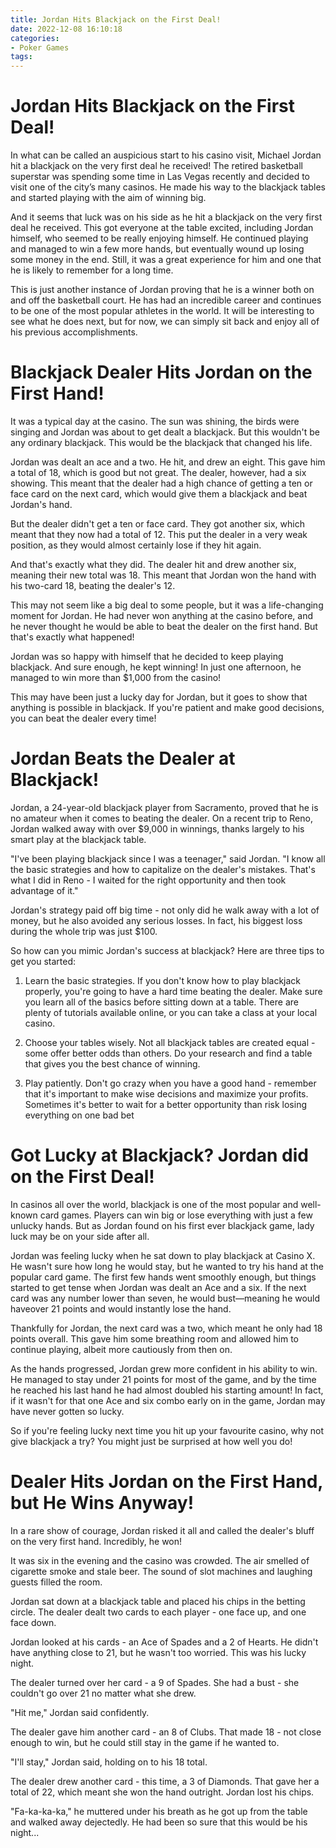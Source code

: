 ```yaml
---
title: Jordan Hits Blackjack on the First Deal!
date: 2022-12-08 16:10:18
categories:
- Poker Games
tags:
---
```



#  Jordan Hits Blackjack on the First Deal!

In what can be called an auspicious start to his casino visit, Michael Jordan hit a blackjack on the very first deal he received! The retired basketball superstar was spending some time in Las Vegas recently and decided to visit one of the city’s many casinos. He made his way to the blackjack tables and started playing with the aim of winning big.

And it seems that luck was on his side as he hit a blackjack on the very first deal he received. This got everyone at the table excited, including Jordan himself, who seemed to be really enjoying himself. He continued playing and managed to win a few more hands, but eventually wound up losing some money in the end. Still, it was a great experience for him and one that he is likely to remember for a long time.

This is just another instance of Jordan proving that he is a winner both on and off the basketball court. He has had an incredible career and continues to be one of the most popular athletes in the world. It will be interesting to see what he does next, but for now, we can simply sit back and enjoy all of his previous accomplishments.

#  Blackjack Dealer Hits Jordan on the First Hand!

It was a typical day at the casino. The sun was shining, the birds were singing and Jordan was about to get dealt a blackjack. But this wouldn't be any ordinary blackjack. This would be the blackjack that changed his life.

Jordan was dealt an ace and a two. He hit, and drew an eight. This gave him a total of 18, which is good but not great. The dealer, however, had a six showing. This meant that the dealer had a high chance of getting a ten or face card on the next card, which would give them a blackjack and beat Jordan's hand.

But the dealer didn't get a ten or face card. They got another six, which meant that they now had a total of 12. This put the dealer in a very weak position, as they would almost certainly lose if they hit again.

And that's exactly what they did. The dealer hit and drew another six, meaning their new total was 18. This meant that Jordan won the hand with his two-card 18, beating the dealer's 12.

This may not seem like a big deal to some people, but it was a life-changing moment for Jordan. He had never won anything at the casino before, and he never thought he would be able to beat the dealer on the first hand. But that's exactly what happened!

Jordan was so happy with himself that he decided to keep playing blackjack. And sure enough, he kept winning! In just one afternoon, he managed to win more than $1,000 from the casino!

This may have been just a lucky day for Jordan, but it goes to show that anything is possible in blackjack. If you're patient and make good decisions, you can beat the dealer every time!

#  Jordan Beats the Dealer at Blackjack!

Jordan, a 24-year-old blackjack player from Sacramento, proved that he is no amateur when it comes to beating the dealer. On a recent trip to Reno, Jordan walked away with over $9,000 in winnings, thanks largely to his smart play at the blackjack table.

"I've been playing blackjack since I was a teenager," said Jordan. "I know all the basic strategies and how to capitalize on the dealer's mistakes. That's what I did in Reno - I waited for the right opportunity and then took advantage of it."

Jordan's strategy paid off big time - not only did he walk away with a lot of money, but he also avoided any serious losses. In fact, his biggest loss during the whole trip was just $100.

So how can you mimic Jordan's success at blackjack? Here are three tips to get you started:

1. Learn the basic strategies. If you don't know how to play blackjack properly, you're going to have a hard time beating the dealer. Make sure you learn all of the basics before sitting down at a table. There are plenty of tutorials available online, or you can take a class at your local casino.

2. Choose your tables wisely. Not all blackjack tables are created equal - some offer better odds than others. Do your research and find a table that gives you the best chance of winning.

3. Play patiently. Don't go crazy when you have a good hand - remember that it's important to make wise decisions and maximize your profits. Sometimes it's better to wait for a better opportunity than risk losing everything on one bad bet

#  Got Lucky at Blackjack? Jordan did on the First Deal!

In casinos all over the world, blackjack is one of the most popular and well-known card games. Players can win big or lose everything with just a few unlucky hands. But as Jordan found on his first ever blackjack game, lady luck may be on your side after all.

Jordan was feeling lucky when he sat down to play blackjack at Casino X. He wasn't sure how long he would stay, but he wanted to try his hand at the popular card game. The first few hands went smoothly enough, but things started to get tense when Jordan was dealt an Ace and a six. If the next card was any number lower than seven, he would bust—meaning he would haveover 21 points and would instantly lose the hand.

Thankfully for Jordan, the next card was a two, which meant he only had 18 points overall. This gave him some breathing room and allowed him to continue playing, albeit more cautiously from then on.

As the hands progressed, Jordan grew more confident in his ability to win. He managed to stay under 21 points for most of the game, and by the time he reached his last hand he had almost doubled his starting amount! In fact, if it wasn't for that one Ace and six combo early on in the game, Jordan may have never gotten so lucky.

So if you're feeling lucky next time you hit up your favourite casino, why not give blackjack a try? You might just be surprised at how well you do!

#  Dealer Hits Jordan on the First Hand, but He Wins Anyway!

In a rare show of courage, Jordan risked it all and called the dealer's bluff on the very first hand. Incredibly, he won!

It was six in the evening and the casino was crowded. The air smelled of cigarette smoke and stale beer. The sound of slot machines and laughing guests filled the room.

Jordan sat down at a blackjack table and placed his chips in the betting circle. The dealer dealt two cards to each player - one face up, and one face down.

Jordan looked at his cards - an Ace of Spades and a 2 of Hearts. He didn't have anything close to 21, but he wasn't too worried. This was his lucky night.

The dealer turned over her card - a 9 of Spades. She had a bust - she couldn't go over 21 no matter what she drew.

"Hit me," Jordan said confidently.

The dealer gave him another card - an 8 of Clubs. That made 18 - not close enough to win, but he could still stay in the game if he wanted to.

"I'll stay," Jordan said, holding on to his 18 total.

The dealer drew another card - this time, a 3 of Diamonds. That gave her a total of 22, which meant she won the hand outright. Jordan lost his chips.

"Fa-ka-ka-ka," he muttered under his breath as he got up from the table and walked away dejectedly. He had been so sure that this would be his night...